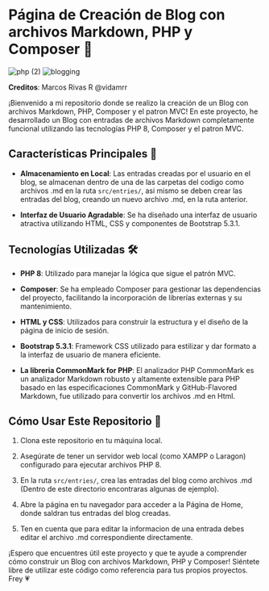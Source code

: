 # Página de Creación de Blog con archivos Markdown, PHP y Composer 🐘

![php (2)](https://github.com/Mub1522/Advanced-PHP-practices/assets/105318645/6daef348-e1e2-4bc9-a7d7-f688ef82133d)
![blogging](https://github.com/Mub1522/Blog-Markdown-PHP/assets/105318645/4b8c14cd-9249-45e4-94c9-e2622c3de705)

**Creditos**: Marcos Rivas R @vidamrr

¡Bienvenido a mi repositorio donde se realizo la creación de un Blog con archivos Markdown, PHP, Composer y el patron MVC! En este proyecto, he desarrollado un Blog con entradas de archivos Markdown completamente funcional utilizando las tecnologías PHP 8, Composer y el patron MVC.

## Características Principales 🌟

- **Almacenamiento en Local**: Las entradas creadas por el usuario en el blog, se almacenan dentro de una de las carpetas del codigo como archivos .md en la ruta `src/entries/`, asi mismo se deben crear las entradas del blog, creando un nuevo archivo .md, en la ruta anterior.

- **Interfaz de Usuario Agradable**: Se ha diseñado una interfaz de usuario atractiva utilizando HTML, CSS y componentes de Bootstrap 5.3.1.

## Tecnologías Utilizadas 🛠️

- **PHP 8**: Utilizado para manejar la lógica que sigue el patrón  MVC.

- **Composer**: Se ha empleado Composer para gestionar las dependencias del proyecto, facilitando la incorporación de librerías externas y su mantenimiento.

- **HTML y CSS**: Utilizados para construir la estructura y el diseño de la página de inicio de sesión.

- **Bootstrap 5.3.1**: Framework CSS utilizado para estilizar y dar formato a la interfaz de usuario de manera eficiente.

- **La libreria CommonMark for PHP**: El analizador PHP CommonMark es un analizador Markdown robusto y altamente extensible para PHP basado en las especificaciones CommonMark y GitHub-Flavored Markdown, fue utilizado para convertir los archivos .md en Html.

## Cómo Usar Este Repositorio 🐸

1. Clona este repositorio en tu máquina local.

2. Asegúrate de tener un servidor web local (como XAMPP o Laragon) configurado para ejecutar archivos PHP 8.
   
3. En la ruta `src/entries/`, crea las entradas del blog como archivos .md (Dentro de este directorio encontraras algunas de ejemplo).

4. Abre la página en tu navegador para acceder a la Página de Home, donde saldran tus entradas del blog creadas.

5. Ten en cuenta que para editar la informacion de una entrada debes editar el archivo .md correspondiente directamente.

¡Espero que encuentres útil este proyecto y que te ayude a comprender cómo construir un Blog con archivos Markdown, PHP y Composer! Siéntete libre de utilizar este código como referencia para tus propios proyectos. Frey 💗
